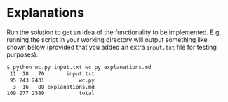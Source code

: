 # Explanations

Run the solution to get an idea of the functionality to be implemented. E.g. running the script in your working directory will output something like shown below (provided that you added an extra `input.txt` file for testing purposes).

```bash
$ python wc.py input.txt wc.py explanations.md
 11  18   70       input.txt
 95 243 2431           wc.py
  3  16   88 explanations.md
109 277 2589           total
```
